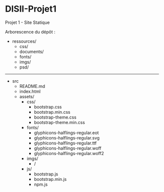 # DISII-Projet1
Projet 1 - Site Statique

Arborescence du dépôt :


* ressources/
  * css/
  * documents/
  * fonts/
  * imgs/
  * psd/
  
***

* src
  * README.md
  * index.html
  * assets/
    * css/
      * bootstrap.css
      * bootstrap.min.css
      * bootstrap-theme.css
      * bootstrap-theme.min.css
    * fonts/
      * glyphicons-halflings-regular.eot
      * glyphicons-halflings-regular.svg
      * glyphicons-halflings-regular.ttf
      * glyphicons-halflings-regular.woff
      * glyphicons-halflings-regular.woff2
    * imgs/
      * /      
    * js/
      * bootstrap.js
      * bootstrap.min.js
      * npm.js
